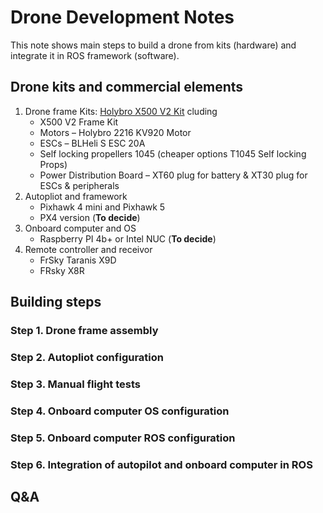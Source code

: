# Drone Development Notes
This note shows main steps to build a drone from kits (hardware) and integrate it in ROS framework (software).

## Drone kits and commercial elements
1. Drone frame Kits: [Holybro X500 V2 Kit](http://www.holybro.com/product/x500-v2-kit/) cluding
    - X500 V2 Frame Kit
    - Motors – Holybro 2216 KV920 Motor
    - ESCs – BLHeli S ESC 20A 
    - Self locking propellers 1045 (cheaper options T1045 Self locking Props)
    - Power Distribution Board – XT60 plug for battery & XT30 plug for ESCs & peripherals
2. Autopliot and framework
    - Pixhawk 4 mini and Pixhawk 5
    - PX4 version (**To decide**)
3. Onboard computer and OS
    - Raspberry PI 4b+ or Intel NUC (**To decide**)
4. Remote controller and receivor
    - FrSky Taranis X9D
    - FRsky X8R

## Building steps

### Step 1. Drone frame assembly

### Step 2. Autopliot configuration

### Step 3. Manual flight tests

### Step 4. Onboard computer OS configuration

### Step 5. Onboard computer ROS configuration

### Step 6. Integration of autopilot and onboard computer in ROS


## Q&A